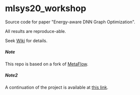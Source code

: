 # mlsys20_workshop

Source code for paper "Energy-aware DNN Graph Optimization".

All results are reproduce-able.

Seek [Wiki](https://github.com/wangyu-/mlsys20_workshop/wiki) for details.

##### Note
This repo is based on a fork of [MetaFlow](https://github.com/jiazhihao/metaflow_sysml19).

##### Note2
A continuation of the project is available at [this link](https://github.com/wangyu-/energy_aware_dnn).
